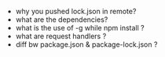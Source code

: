 - why you pushed lock.json in remote?
- what are the dependencies?
- what is the use of -g while npm install ?
- what are request handlers ?
- diff bw package.json & package-lock.json ?
